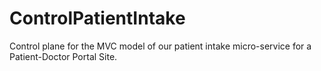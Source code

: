 # ControlPatientIntake
Control plane for the MVC model of our patient intake micro-service for a Patient-Doctor Portal Site.

